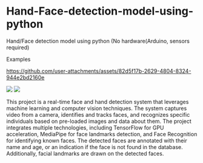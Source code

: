# Hand-Face-detection-model-using-python
Hand/Face detection model using python (No hardware(Arduino, sensors required)

Examples

https://github.com/user-attachments/assets/82d5f17b-2629-4804-8324-944e2bd2160e 


<img src="https://github.com/user-attachments/assets/8c08e022-5727-4235-bc8d-736fcf866190"/>


<img src="https://github.com/user-attachments/assets/5f59afd1-bc09-4fbf-bbc7-c56b7885263c"/>


This project is a real-time face and hand detection system that leverages machine learning and computer vision techniques. The system captures video from a camera, identifies and tracks faces, and recognizes specific individuals based on pre-loaded images and data about them. The project integrates multiple technologies, including TensorFlow for GPU acceleration, MediaPipe for face landmarks detection, and Face Recognition for identifying known faces. The detected faces are annotated with their name and age, or an indication if the face is not found in the database. Additionally, facial landmarks are drawn on the detected faces.
